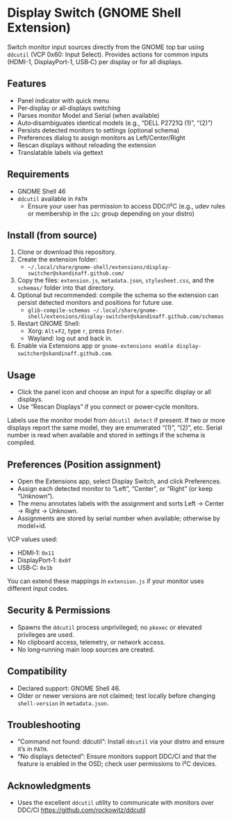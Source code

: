 # Display Switch (GNOME Shell Extension)

Switch monitor input sources directly from the GNOME top bar using `ddcutil` (VCP 0x60: Input Select). Provides actions for common inputs (HDMI-1, DisplayPort-1, USB‑C) per display or for all displays.

## Features
- Panel indicator with quick menu
- Per‑display or all‑displays switching
- Parses monitor Model and Serial (when available)
- Auto‑disambiguates identical models (e.g., “DELL P2721Q (1)”, “(2)”) 
- Persists detected monitors to settings (optional schema)
- Preferences dialog to assign monitors as Left/Center/Right
- Rescan displays without reloading the extension
- Translatable labels via gettext

## Requirements
- GNOME Shell 46
- `ddcutil` available in `PATH`
  - Ensure your user has permission to access DDC/I²C (e.g., udev rules or membership in the `i2c` group depending on your distro)

## Install (from source)
1. Clone or download this repository.
2. Create the extension folder:
   - `~/.local/share/gnome-shell/extensions/display-switcher@skandinaff.github.com/`
3. Copy the files: `extension.js`, `metadata.json`, `stylesheet.css`, and the `schemas/` folder into that directory.
4. Optional but recommended: compile the schema so the extension can persist detected monitors and positions for future use.
   - `glib-compile-schemas ~/.local/share/gnome-shell/extensions/display-switcher@skandinaff.github.com/schemas`
4. Restart GNOME Shell:
   - Xorg: `Alt`+`F2`, type `r`, press `Enter`.
   - Wayland: log out and back in.
5. Enable via Extensions app or `gnome-extensions enable display-switcher@skandinaff.github.com`.

## Usage
- Click the panel icon and choose an input for a specific display or all displays.
- Use “Rescan Displays” if you connect or power‑cycle monitors.

Labels use the monitor model from `ddcutil detect` if present. If two or more displays report the same model, they are enumerated “(1)”, “(2)”, etc. Serial number is read when available and stored in settings if the schema is compiled.

## Preferences (Position assignment)
- Open the Extensions app, select Display Switch, and click Preferences.
- Assign each detected monitor to “Left”, “Center”, or “Right” (or keep “Unknown”).
- The menu annotates labels with the assignment and sorts Left → Center → Right → Unknown.
- Assignments are stored by serial number when available; otherwise by model+id.

VCP values used:
- HDMI‑1: `0x11`
- DisplayPort‑1: `0x0f`
- USB‑C: `0x1b`

You can extend these mappings in `extension.js` if your monitor uses different input codes.

## Security & Permissions
- Spawns the `ddcutil` process unprivileged; no `pkexec` or elevated privileges are used.
- No clipboard access, telemetry, or network access.
- No long‑running main loop sources are created.

## Compatibility
- Declared support: GNOME Shell 46.
- Older or newer versions are not claimed; test locally before changing `shell-version` in `metadata.json`.

## Troubleshooting
- “Command not found: ddcutil”: Install `ddcutil` via your distro and ensure it’s in `PATH`.
- “No displays detected”: Ensure monitors support DDC/CI and that the feature is enabled in the OSD; check user permissions to I²C devices.

## Acknowledgments
- Uses the excellent `ddcutil` utility to communicate with monitors over DDC/CI https://github.com/rockowitz/ddcutil
